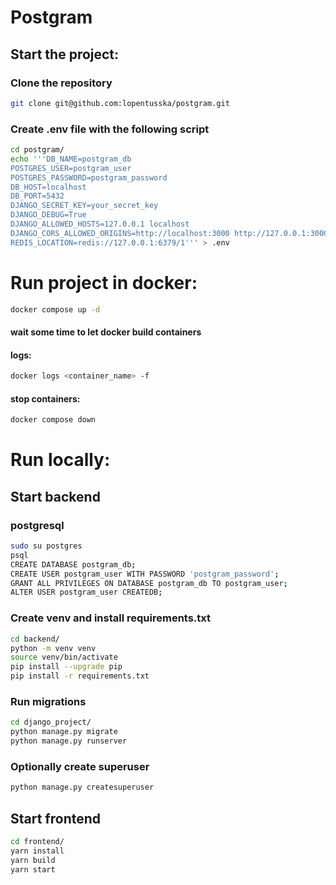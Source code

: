 # Postgram

## Start the project:

### Clone the repository
```bash
git clone git@github.com:lopentusska/postgram.git
```

### Create .env file with the following script
```bash
cd postgram/
echo '''DB_NAME=postgram_db
POSTGRES_USER=postgram_user
POSTGRES_PASSWORD=postgram_password
DB_HOST=localhost
DB_PORT=5432
DJANGO_SECRET_KEY=your_secret_key
DJANGO_DEBUG=True
DJANGO_ALLOWED_HOSTS=127.0.0.1 localhost
DJANGO_CORS_ALLOWED_ORIGINS=http://localhost:3000 http://127.0.0.1:3000
REDIS_LOCATION=redis://127.0.0.1:6379/1''' > .env
```

# Run project in docker:
```bash
docker compose up -d
```
#### wait some time to let docker build containers

#### logs:
```bash
docker logs <container_name> -f
```

#### stop containers:
```bash
docker compose down
```

# Run locally:

## Start backend

### postgresql
```bash
sudo su postgres
psql
CREATE DATABASE postgram_db;
CREATE USER postgram_user WITH PASSWORD 'postgram_password';
GRANT ALL PRIVILEGES ON DATABASE postgram_db TO postgram_user;
ALTER USER postgram_user CREATEDB;
```

### Create venv and install requirements.txt
```bash
cd backend/
python -m venv venv
source venv/bin/activate
pip install --upgrade pip
pip install -r requirements.txt
```

### Run migrations
```bash
cd django_project/
python manage.py migrate
python manage.py runserver
```

### Optionally create superuser
```bash
python manage.py createsuperuser
```

## Start frontend
```bash
cd frontend/
yarn install
yarn build
yarn start
```
